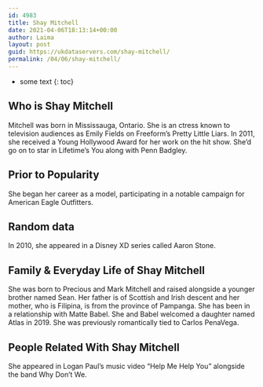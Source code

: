 ```yaml
---
id: 4983
title: Shay Mitchell
date: 2021-04-06T18:13:14+00:00
author: Laima
layout: post
guid: https://ukdataservers.com/shay-mitchell/
permalink: /04/06/shay-mitchell/
---
```


* some text
{: toc}


## Who is Shay Mitchell
                  
                  
                  
Mitchell was born in Mississauga, Ontario. She is an ctress known to television audiences as Emily Fields on Freeform&#8217;s Pretty Little Liars. In 2011, she received a Young Hollywood Award for her work on the hit show. She&#8217;d go on to star in Lifetime&#8217;s You along with Penn Badgley. 
                  
              
            
              
            
                
                
                
## Prior to Popularity
                  
                  
                  
She began her career as a model, participating in a notable campaign for American Eagle Outfitters. 
                  
              
            
              
            
                
                
                
## Random data
                  
                  
                  
In 2010, she appeared in a Disney XD series called Aaron Stone.  
                  
              
            
              
            
                
                
                
## Family & Everyday Life of Shay Mitchell
                  
                  
                  
She was born to Precious and Mark Mitchell and raised alongside a younger brother named Sean. Her father is of Scottish and Irish descent and her mother, who is Filipina, is from the province of Pampanga. She has been in a relationship with Matte Babel. She and Babel welcomed a daughter named Atlas in 2019. She was previously romantically tied to Carlos PenaVega. 
                  
              
            
              
            
                
                
                
## People Related With Shay Mitchell
                  
                  
                  
She appeared in Logan Paul&#8217;s music video &#8220;Help Me Help You&#8221; alongside the band Why Don&#8217;t We. 
                  
              
            
              
            
                
              
            
              
              
            
            
              
            
          
          
          